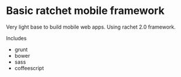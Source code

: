 # Basic ratchet mobile framework

Very light base to build mobile web apps. Using rachet 2.0 framework.

Includes

* grunt
* bower
* sass
* coffeescript

